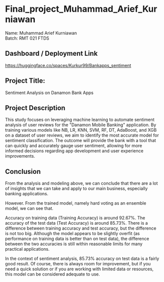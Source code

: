 # Final_project_Muhammad_Arief_Kurniawan

Name: Muhammad Arief Kurniawan\
Batch: RMT 021 FTDS

## Dashboard / Deployment Link

https://huggingface.co/spaces/Kurkur99/Bankapps_sentiment

## Project Title:

Sentiment Analysis on Danamon Bank Apps

## Project Description
This study focuses on leveraging machine learning to automate sentiment analysis of user reviews for the "Danamon Mobile Banking" application. By training various models like NB, LR, KNN, SVM, RF, DT, AdaBoost, and XGB on a dataset of user reviews, we aim to identify the most accurate model for sentiment classification. The outcome will provide the bank with a tool that can quickly and accurately gauge user sentiment, allowing for more informed decisions regarding app development and user experience improvements.

## Conclusion
From the analysis and modeling above, we can conclude that there are a lot of insights that we can take and apply to our main business, especially banking applications.

However. From the trained model, namely hard voting as an ensemble model, we can see that.

Accuracy on training data (Training Accuracy) is around 92.67%.
The accuracy of the test data (Test Accuracy) is around 85.73%.
There is a difference between training accuracy and test accuracy, but the difference is not too big. Although the model appears to be slightly overfit (as performance on training data is better than on test data), the difference between the two accuracies is still within reasonable limits for many practical applications.

In the context of sentiment analysis, 85.73% accuracy on test data is a fairly good result. Of course, there is always room for improvement, but if you need a quick solution or if you are working with limited data or resources, this model can be considered adequate to use.
